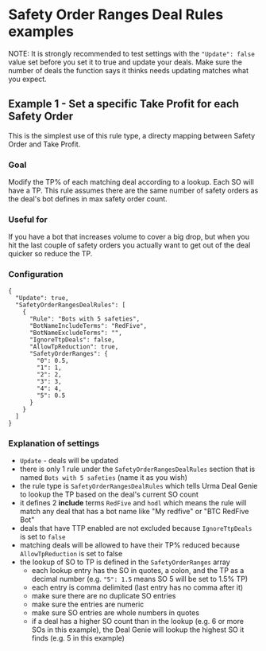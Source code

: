 # Safety Order Ranges Deal Rules examples
NOTE: It is strongly recommended to test settings with the `"Update": false` value set before you set it to true and update your deals. Make sure the number of deals the function says it thinks needs updating matches what you expect.

## Example 1 - Set a specific Take Profit for each Safety Order
This is the simplest use of this rule type, a directy mapping between Safety Order and Take Profit.

### Goal
Modify the TP% of each matching deal according to a lookup. Each SO will have a TP. This rule assumes there are the same number of safety orders as the deal's bot defines in max safety order count. 
### Useful for
If you have a bot that increases volume to cover a big drop, but when you hit the last couple of safety orders you actually want to get out of the deal quicker so reduce the TP.
### Configuration
```
{
  "Update": true,
  "SafetyOrderRangesDealRules": [
    {
      "Rule": "Bots with 5 safeties",
      "BotNameIncludeTerms": "RedFive",
      "BotNameExcludeTerms": "",
      "IgnoreTtpDeals": false,
      "AllowTpReduction": true,
      "SafetyOrderRanges": {
        "0": 0.5,
        "1": 1,
        "2": 2,
        "3": 3,
        "4": 4,
        "5": 0.5
      }
    }
  ]
}
```

### Explanation of settings
- `Update` - deals will be updated
- there is only 1 rule under the `SafetyOrderRangesDealRules` section that is named `Bots with 5 safeties` (name it as you wish)
- the rule type is `SafetyOrderRangesDealRules` which tells Urma Deal Genie to lookup the TP based on the deal's current SO count
- it defines 2 **include** terms `RedFive` and `hodl` which means the rule will match any deal that has a bot name like "My redfive" or "BTC RedFive Bot"
- deals that have TTP enabled are not excluded because `IgnoreTtpDeals` is set to `false`
- matching deals will be allowed to have their TP% reduced because `AllowTpReduction` is set to false
- the lookup of SO to TP is defined in the `SafetyOrderRanges` array
  - each lookup entry has the SO in quotes, a colon, and the TP as a decimal number (e.g. `"5": 1.5` means SO 5 will be set to 1.5% TP)
  - each entry is comma delimited (last entry has no comma after it)
  - make sure there are no duplicate SO entries
  - make sure the entries are numeric
  - make sure SO entries are whole numbers in quotes
  - if a deal has a higher SO count than in the lookup (e.g. 6 or more SOs in this example), the Deal Genie will lookup the highest SO it finds (e.g. 5 in this example) 
